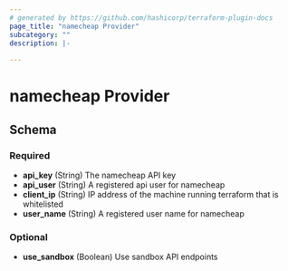 ```yaml
---
# generated by https://github.com/hashicorp/terraform-plugin-docs
page_title: "namecheap Provider"
subcategory: ""
description: |-
  
---
```


# namecheap Provider





<!-- schema generated by tfplugindocs -->
## Schema

### Required

- **api_key** (String) The namecheap API key
- **api_user** (String) A registered api user for namecheap
- **client_ip** (String) IP address of the machine running terraform that is whitelisted
- **user_name** (String) A registered user name for namecheap

### Optional

- **use_sandbox** (Boolean) Use sandbox API endpoints
